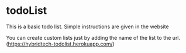 # todoList

This is a basic todo list.
Simple instructions are given in the website

You can create custom lists just by adding the name of the list to the url.
(https://hybridtech-todolist.herokuapp.com/<listTitle>)
